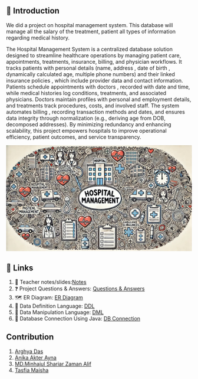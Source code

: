 ## 📘 Introduction
We did a project on hospital management system. This database will manage all the salary of the treatment, patient all types of information regarding medical history. 

The Hospital Management System is a centralized database solution designed to streamline healthcare operations by managing patient care, appointments, treatments, insurance, billing, and physician workflows. It tracks patients with personal details (name, address , date of birth , dynamically calculated age, multiple phone numbers) and their linked insurance policies , which include provider data and contact information. Patients schedule appointments  with doctors , recorded with date and time, while medical histories  log conditions, treatments, and associated physicians. Doctors  maintain profiles with personal and employment details, and treatments track procedures, costs, and involved staff. The system automates billing , recording transaction methods and dates, and ensures data integrity through normalization (e.g., deriving age from DOB, decomposed addresses). By minimizing redundancy and enhancing scalability, this project empowers hospitals to improve operational efficiency, patient outcomes, and service transparency. 

<img src="hm.jpeg">

## 🔗 Links 
1. 📄 Teacher notes/slides:[Notes](https://github.com/Minhajul-Shariar87/Hospital-Management/tree/main/NOTES%5BSLIDES%5D)
2. ❓ Project Questions & Answers: [Questions & Answers](https://github.com/Minhajul-Shariar87/Hospital-Management/tree/main/Question%20Answer)
3. 🗺️ ER Diagram: [ER Diagram](https://github.com/Minhajul-Shariar87/Hospital-Management/tree/main/ER%20DIAGRAM)
4. 📜 Data Definition Language: [DDL](https://github.com/Minhajul-Shariar87/Hospital-Management/tree/main/DDL)
5. 📝 Data Manipulation Language: [DML](https://github.com/Minhajul-Shariar87/Hospital-Management/tree/main/DML)
6. 🔌 Database Connection Using Java: [DB Connection](https://github.com/Minhajul-Shariar87/Hospital-Management/tree/main/DB%20CONNECTION)

## Contribution
1. [Arghya Das](https://www.facebook.com/Arghya.Das.520562)
2. [Anika Akter Ayna](https://www.facebook.com/anikakterayna)
3. [MD.Minhajul Shariar Zaman Alif](https://www.facebook.com/minhajul.alif.1/)
4. [Tasfia Maisha](https://www.facebook.com/tasfia.maisha.773681)